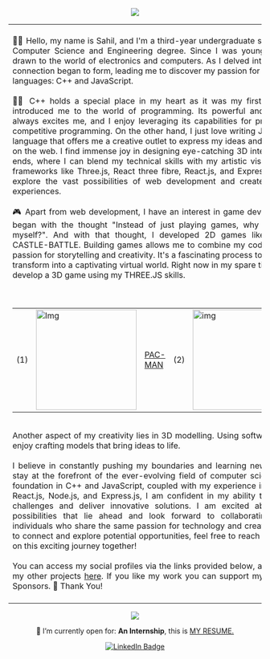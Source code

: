 <div align="center">

<a href="https://sahilk027-projects.vercel.app/" target="_blank"><img src="https://user-images.githubusercontent.com/104154041/220631290-2b6997dd-fae0-4457-878b-cde13bfc71cb.png" /></a>
	
<!-- <img src="https://github.com/hhpr98/hhpr98/blob/main/gif/barloading.gif"> -->
<table width="100px">
    <tbody>
        <tr align="justify">
		<td>
		<br>
		🙋🏻 Hello, my name is Sahil, and I'm a third-year undergraduate student pursuing a Computer Science and Engineering degree. Since I was young, I found myself drawn to the world of electronics and computers. As I delved into programming, a connection began to form, leading me to discover my passion for two programming languages: C++ and JavaScript.
		<br>
		<br>
🧑‍💻 C++ holds a special place in my heart as it was my first language which introduced me to the world of programming. Its powerful and versatile nature always excites me, and I enjoy leveraging its capabilities for problem-solving in competitive programming. On the other hand, I just love writing JavaScript, it's the language that offers me a creative outlet to express my ideas and bring them to life on the web. I find immense joy in designing eye-catching 3D interactive web front ends, where I can blend my technical skills with my artistic vision. Working with frameworks like Three.js, React three fibre, React.js, and Express.js allows me to explore the vast possibilities of web development and create immersive user experiences.
		<br>
		<br>
🎮 Apart from web development, I have an interest in game development. This all began with the thought "Instead of just playing games, why not develop one myself?". And with that thought, I developed 2D games like PAC-MAN and CASTLE-BATTLE. Building games allows me to combine my coding skills with my passion for storytelling and creativity. It's a fascinating process to see lines of code transform into a captivating virtual world. Right now in my spare time, I am trying to develop a 3D game using my THREE.JS skills.
		<br>
		<br>
		<br>

<table align="center" >
<tr>
<td>(1)</td>
<td><a href="https://sahilk-027-pacmam.netlify.app/"><img width="200" src = "https://github.com/SahilK-027/Sahilk-027/assets/104154041/7670df46-7978-4674-9726-8f59a3750277" alt = "Img"></a></td>
<td><a href="https://sahilk-027-pacmam.netlify.app/">PAC-MAN</a><br/></td>

<td>(2)</td>
<td><a href="https://sahilk-027-castle-battle.netlify.app/"><img width="200" src = "https://github.com/SahilK-027/Sahilk-027/assets/104154041/0a98df0b-8d75-43f4-9e2f-7c99a4c0a9c5" alt = "img"></a></td>
<td><a href="https://sahilk-027-castle-battle.netlify.app/">Castle Battle</a><br/></td>
</tr>
</table>
		<br>
Another aspect of my creativity lies in 3D modelling. Using software like Blender, I enjoy crafting models that bring ideas to life.
		<br>
		<br>
I believe in constantly pushing my boundaries and learning new technologies to stay at the forefront of the ever-evolving field of computer science. With a firm foundation in C++ and JavaScript, coupled with my experience in frameworks like React.js, Node.js, and Express.js, I am confident in my ability to tackle complex challenges and deliver innovative solutions. I am excited about the endless possibilities that lie ahead and look forward to collaborating with talented individuals who share the same passion for technology and creativity. If you'd like to connect and explore potential opportunities, feel free to reach out. Let's embark on this exciting journey together!
		<br>
		<br>
		You can access my social profiles via the links provided below, as well as some of my other projects <a href="https://sk027.vercel.app/">here</a>. If you like my work you can support my work via GitHub Sponsors. 💜 Thank You! 
		<br>
		<br>
		</td>
	 </tr>
    </tbody>
</table>
	
<!-- ![Top Langs](https://github-readme-stats.vercel.app/api/top-langs/?username=SahilK-027&theme=tokyonight) -->
	
<!-- <img src="https://github.com/hhpr98/hhpr98/blob/main/gif/barloading.gif"> -->
	
<span align="center">
<img src="https://readme-typing-svg.herokuapp.com?lines=Computer+Science+Engineering+Student;Exploring+and+Learning+New+Technologies&center=true&width=500&height=50">
</span>

<!--![GitHub Stats](https://github-readme-stats.vercel.app/api?username=sahilk-027&theme=tokyonight&show_icons=true)-->

🤔 I’m currently open for: <b>An Internship</b>, this is <a href="https://github.com/SahilK-027/Sahilk-027/files/11876351/resume.pdf" target="_blank">MY RESUME.</a>

<div id="badges" align="center">
  <a href="https://www.linkedin.com/in/sahil-kandhare-661b99226/"><img src="https://img.shields.io/badge/LinkedIn-blue?style=for-the-badge&logo=linkedin&logoColor=white" alt="LinkedIn Badge"/></a>
</div>

</div>
